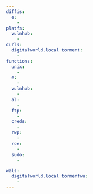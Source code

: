 ```yaml
---
diffis:
  e:
    -
platfs:
  vulnhub:
    -
curls:
  digitalworld.local torment:
    -
functions:
  unix:
    -
  e:
    -
  vulnhub:
    -
  al:
    -
  ftp:
    -
  creds:
    -
  rwp:
    -
  rce:
    -
  sudo:
    -

wals:
  digitalworld.local tormentwu:
    -
---
```

